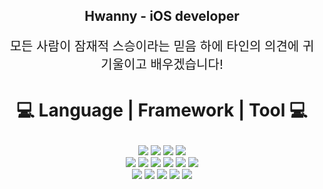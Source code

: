 
<div align="center">
  <h2> Hwanny - iOS developer </h2>
  
  
  
  <p style ="font-size : 20px;">모든 사람이 잠재적 스승이라는 믿음 하에 타인의 의견에 귀기울이고 배우겠습니다!</p>


  
  <h3 style ="font-size : 2em; font-weight:700;">💻  Language  |  Framework  |  Tool  💻</h3>
  <div >
    <img src="https://img.shields.io/badge/swift-F05138?style=for-the-badge&logo=swift&logoColor=white">
    <img src="https://img.shields.io/badge/dart-0175C2?style=for-the-badge&logo=dart&logoColor=white">
    <img src="https://img.shields.io/badge/javascript-F7DF1E?style=for-the-badge&logo=javascript&logoColor=white">
    <img src="https://img.shields.io/badge/python-3776AB?style=for-the-badge&logo=python%20IDE&logoColor=white">
  </div>

  <div >
    <img src="https://img.shields.io/badge/uikit-2396F3?style=for-the-badge&logo=uikit&logoColor=white">
    <img src="https://img.shields.io/badge/swiftui-F05138?style=for-the-badge&logo=swift&logoColor=white">
    <img src="https://img.shields.io/badge/flutter-02569B?style=for-the-badge&logo=flutter&logoColor=white">
    <img src="https://img.shields.io/badge/react-61DAFB?style=for-the-badge&logo=react&logoColor=white">
    <img src="https://img.shields.io/badge/vue-4FC08D?style=for-the-badge&logo=vuedotjs&logoColor=white">
    <img src="https://img.shields.io/badge/django-092E20?style=for-the-badge&logo=django&logoColor=white">
  </div>
  
  <div >
    <img src="https://img.shields.io/badge/git-F05032?style=for-the-badge&logo=git&logoColor=white">
    <img src="https://img.shields.io/badge/figma-00B899?style=for-the-badge&logo=figma&logoColor=white">
    <img src="https://img.shields.io/badge/jira-0052CC?style=for-the-badge&logo=jira&logoColor=white">
    <img src="https://img.shields.io/badge/notion-000000?style=for-the-badge&logo=notion%20IDE&logoColor=white">
    <img src="https://img.shields.io/badge/discord-5865F2?style=for-the-badge&logo=discord%20IDE&logoColor=white">
  </div>

  <br/>

  <!--
  <div key="1">
  <img src=http://mazassumnida.wtf/api/v2/generate_badge?boj=asdryzx width="280" height="140" alt="baekjoon" />
  </div>
  -->
  
</div>
